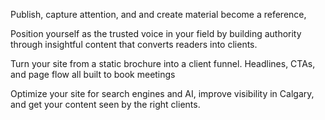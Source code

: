 Publish, capture attention, and 
and create material 
become a reference,


Position yourself as the trusted voice in your field by building authority through insightful content that converts readers into clients.


Turn your site from 
a static brochure into a client funnel. 
Headlines, CTAs, and page flow all built to book meetings





Optimize your site for search engines and AI, improve visibility in Calgary, and get your content seen by the right clients.